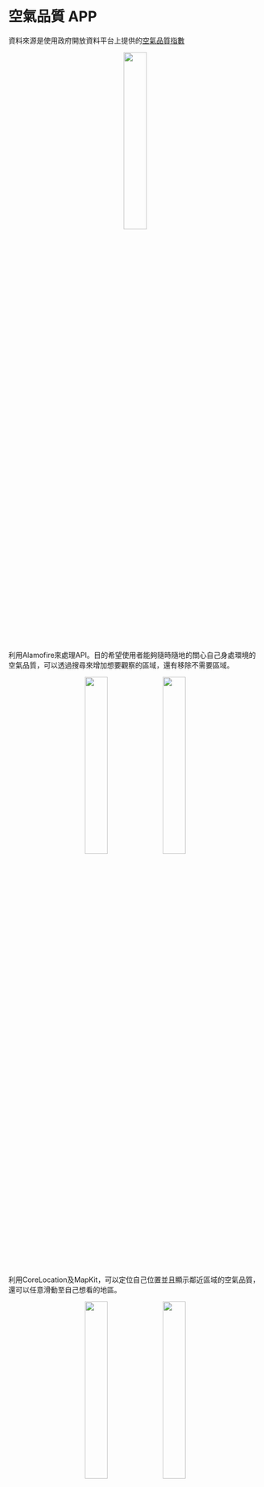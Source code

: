# 空氣品質 APP
資料來源是使用政府開放資料平台上提供的[空氣品質指數](http://opendata.epa.gov.tw/Data/Details/AQI/?show=all)
<p align="center">
<img width=30% src=https://cloud.githubusercontent.com/assets/5201211/23847715/a832c63c-080e-11e7-8f68-e41b1b0a0ac6.png>
</p>

利用Alamofire來處理API。目的希望使用者能夠隨時隨地的關心自己身處環境的空氣品質，可以透過搜尋來增加想要觀察的區域，還有移除不需要區域。
<p align="center">
<img width=30% src=https://cloud.githubusercontent.com/assets/5201211/23847721/ab2f1958-080e-11e7-9366-11a96bf4dc1f.png>
<img width=30% src=https://cloud.githubusercontent.com/assets/5201211/23847712/a4d26222-080e-11e7-97b4-d4f6b43e610c.png>
</p>

利用CoreLocation及MapKit，可以定位自己位置並且顯示鄰近區域的空氣品質，還可以任意滑動至自己想看的地區。
<p align="center">
<img width=30% src=https://cloud.githubusercontent.com/assets/5201211/23847706/a24f7846-080e-11e7-9edf-9d4d093f772d.png>
<img width=30% src=https://cloud.githubusercontent.com/assets/5201211/23847696/9a8276b8-080e-11e7-87d9-4b8bcd23574c.png>
</p>
